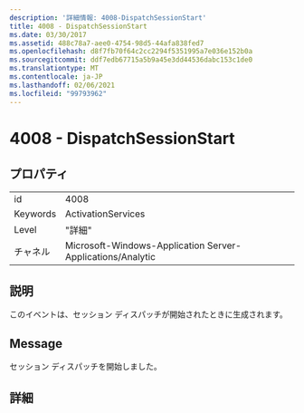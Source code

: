 ```yaml
---
description: '詳細情報: 4008-DispatchSessionStart'
title: 4008 - DispatchSessionStart
ms.date: 03/30/2017
ms.assetid: 488c78a7-aee0-4754-98d5-44afa838fed7
ms.openlocfilehash: d8f7fb70f64c2cc2294f5351995a7e036e152b0a
ms.sourcegitcommit: ddf7edb67715a5b9a45e3dd44536dabc153c1de0
ms.translationtype: MT
ms.contentlocale: ja-JP
ms.lasthandoff: 02/06/2021
ms.locfileid: "99793962"
---
```

# <a name="4008---dispatchsessionstart"></a>4008 - DispatchSessionStart

## <a name="properties"></a>プロパティ  
  
|||  
|-|-|  
|id|4008|  
|Keywords|ActivationServices|  
|Level|"詳細"|  
|チャネル|Microsoft-Windows-Application Server-Applications/Analytic|  
  
## <a name="description"></a>説明  

 このイベントは、セッション ディスパッチが開始されたときに生成されます。  
  
## <a name="message"></a>Message  

 セッション ディスパッチを開始しました。  
  
## <a name="details"></a>詳細
